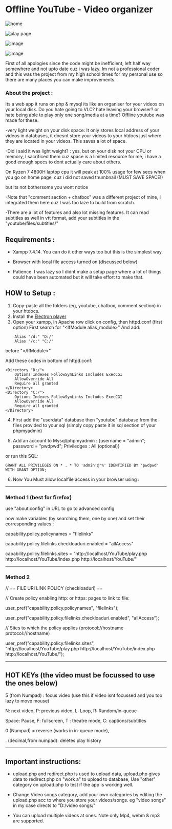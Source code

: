 # Offline YouTube - Video organizer

![home](https://user-images.githubusercontent.com/33609172/154853030-9ae920eb-3286-4526-90c4-b7bebdf3b8b0.jpg)

![play page](https://user-images.githubusercontent.com/33609172/154852861-5c026ea2-8436-447d-aa95-c4d3cfae514d.jpg)

![image](https://user-images.githubusercontent.com/33609172/156556331-19c255af-42c7-4dd2-a9e5-3d681e6b50d2.png)

![image](https://user-images.githubusercontent.com/33609172/156562151-12132a8c-ee8b-40d4-bf2e-dd391d0803f9.png)

First of all apologies since the code might be inefficient, left half way somewhere and not upto date cuz i was lazy. Im not a professional coder and this was the project from my high school times for my personal use so there are many places you can make improvements.

### About the project :

Its a web app it runs on php & mysql its like an organiser for your videos on your local disk. Do you hate going to VLC? hate leaving your browser? or hate being able to play only one song/media at a time? Offline youtube was made for these.

-very light weight on your disk space: It only stores local address of your videos in databases, it doesnt store your videos to your htdocs just where they are located in your videos. This saves a lot of space.

-Did i said it was light weight? : yes, but on your disk not your CPU or memory, I sacrificed them cuz space is a limited resource for me, i have a good enough specs to dont actually care about others. 

On Ryzen 7 4800H laptop cpu it will peak at 100% usage for few secs when you go on home page, cuz i did not saved thumbnail (MUST SAVE SPACE!)

but its not bothersome you wont notice

-Note that "comment section + chatbox" was a different project of mine, I integrated them here cuz I was too laze to build from scratch.

-There are a lot of features and also lot missing features. It can read subtitles as well in vtt format, add your subtitles in the "youtube/files/subtitles/"

## Requirements :

- Xampp 7.4.14. You can do it other ways too but this is the simplest way.

- Browser with local file access turned on (discussed below)

- Patience. I was lazy so I didnt make a setup page where a lot of things could have been automated but it will take effort to make that.

## HOW to Setup :

1. Copy-paste all the folders (eg, youtube, chatbox, comment section) in your htdocs.
2. Install the [Electron player](https://drive.google.com/drive/u/0/folders/18UFdW4VaAEURjlz-P35kFZAp5TgF99ky)
3. Open your xampp, in Apache row click on config, then httpd.conf (first option)
First search for "\<IfModule alias_module>"
And add:
```
    Alias "/d:" "D:/"
    Alias "/c:" "C:/"
```
before "<\/IfModule>"

Add these codes in bottom of httpd.conf:
```
<Directory "D:/">
    Options Indexes FollowSymLinks Includes ExecCGI
    AllowOverride All
    Require all granted
</Directory>
<Directory "C:/">
    Options Indexes FollowSymLinks Includes ExecCGI
    AllowOverride All
    Require all granted
</Directory>
```

4. First add the "userdata" database then "youtube" database from the files provided to your sql (simply copy paste it in sql section of your phpmyadmin)

5. Add an account to Mysql/phpmyadmin : {username = "admin"; password = "pwdpwd"; Priviledges : All (optional)}

or run this SQL: 

```GRANT ALL PRIVILEGES ON * . * TO 'admin'@'%' IDENTIFIED BY 'pwdpwd' WITH GRANT OPTION;```
   
6. Now You Must allow localfile access in your browser using :

--------------------------------------------------
### Method 1 (best for firefox)

use "about:config" in URL to go to advanced config

now make variables (by searching them, one by one) and set their corresponding values :

capability.policy.policynames = "filelinks"

capability.policy.filelinks.checkloaduri.enabled = "allAccess"

capability.policy.filelinks.sites = "http://localhost/YouTube/play.php http://localhost/YouTube/index.php http://localhost/YouTube/"


--------------------------------------------------

### Method 2

// == FILE URI LINK POLICY (checkloaduri) ==

// Create policy enabling http: or https: pages to link to file:

user_pref("capability.policy.policynames", "filelinks");

user_pref("capability.policy.filelinks.checkloaduri.enabled", "allAccess");

// Sites to which the policy applies (protocol://hostname protocol://hostname)

user_pref("capability.policy.filelinks.sites", "http://localhost/YouTube/play.php http://localhost/YouTube/index.php http://localhost/YouTube/");


--------------------------------------------------

## HOT KEYs (the video must be focussed to use the ones below)

5 (from Numpad) :  focus video  (use this if video isnt focussed and you too lazy to move mouse)

N: next video, P: previous video, L: Loop, R: Random/in-queue

Space: Pause, F: fullscreen, T : theatre mode, C: captions/subtitles

0 (Numpad) = reverse (works in in-queue mode), 

. (decimal,from numpad): deletes play history

--------------------------------------------------

## Important instructions:

- upload.php and redirect.php is used to upload data, upload.php gives data to redirect.php on "work a" to upload to database, Use "other" category on upload.php to test if the app is working well.

- Change Video songs category, add your own categories by editing the upload.php acc to where you store your videos/songs. eg "video songs" in my case directs to "D:/video songs/"

- You can upload multiple videos at ones. Note only Mp4, webm & mp3 are supported. 
